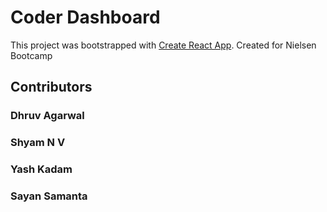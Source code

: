 # Coder Dashboard

This project was bootstrapped with [Create React App](https://github.com/facebook/create-react-app). Created for Nielsen Bootcamp

## Contributors


### Dhruv Agarwal
### Shyam N V
### Yash Kadam
### Sayan Samanta
